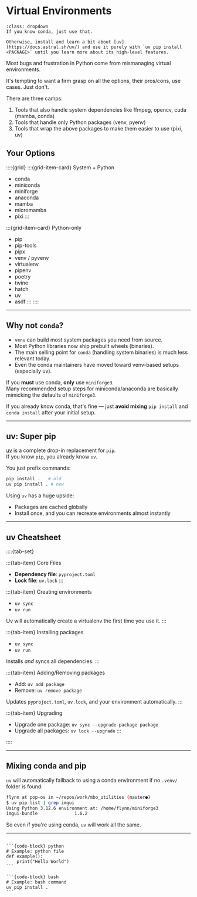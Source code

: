 # Virtual Environments

```{admonition} TLDR
:class: dropdown
If you know conda, just use that.

Otherwise, install and learn a bit about [uv](https://docs.astral.sh/uv/) and use it purely with `uv pip install <PACKAGE>` until you learn more about its high-level features.
```

Most bugs and frustration in Python come from mismanaging virtual environments.

It's tempting to want a firm grasp on all the options, their pros/cons, use cases. Just don't.

There are three camps:

1. Tools that also handle system dependencies like ffmpeg, opencv, cuda (mamba, conda)
2. Tools that handle only Python packages (venv, pyenv)
3. Tools that wrap the above packages to make them easier to use (pixi, uv)

## Your Options

::::{grid}
:::{grid-item-card} System + Python
- conda
- miniconda
- miniforge
- anaconda
- mamba
- micromamba
- pixi
:::

:::{grid-item-card} Python-only
- pip
- pip-tools
- pipx
- venv / pyvenv
- virtualenv
- pipenv
- poetry
- twine
- hatch
- uv
- asdf
:::
::::

---

## Why not `conda`?

- `venv` can build most system packages you need from source.
- Most Python libraries now ship prebuilt wheels (binaries).
- The main selling point for `conda` (handling system binaries) is much less relevant today.
- Even the conda maintainers have moved toward venv-based setups (especially uv).

If you **must** use conda, **only** use `miniforge3`.  
Many recommended setup steps for miniconda/anaconda are basically mimicking the defaults of `miniforge3`.

If you already know conda, that's fine — just **avoid mixing** `pip install` and `conda install` after your initial setup.

---

## uv: Super pip

[uv](https://docs.astral.sh/uv/) is a complete drop-in replacement for `pip`.  
If you know `pip`, you already know `uv`.

You just prefix commands:

```bash
pip install .   # old
uv pip install . # new
```

Using `uv` has a huge upside:

- Packages are cached globally
- Install once, and you can recreate environments almost instantly

---

## uv Cheatsheet

::::{tab-set}

:::{tab-item} Core Files
- **Dependency file**: `pyproject.toml`
- **Lock file**: `uv.lock`
:::

:::{tab-item} Creating environments
- `uv sync`
- `uv run`

Uv will automatically create a virtualenv the first time you use it.
:::

:::{tab-item} Installing packages
- `uv sync`
- `uv run`

Installs *and* syncs all dependencies.
:::

:::{tab-item} Adding/Removing packages
- Add: `uv add package`
- Remove: `uv remove package`

Updates `pyproject.toml`, `uv.lock`, and your environment automatically.
:::

:::{tab-item} Upgrading
- Upgrade one package: `uv sync --upgrade-package package`
- Upgrade all packages: `uv lock --upgrade`
:::

::::

---

## Mixing conda and pip

`uv` will automatically fallback to using a conda environment if no `.venv/` folder is found:

```bash
flynn at pop-os in ~/repos/work/mbo_utilities (master●)
$ uv pip list | grep imgui
Using Python 3.12.6 environment at: /home/flynn/miniforge3
imgui-bundle              1.6.2
```

So even if you're using conda, `uv` will work all the same.

---

````{tab-set-code}

```{code-block} python
# Example: python file
def example():
    print("Hello World")
```

```{code-block} bash
# Example: bash command
uv pip install .
```
